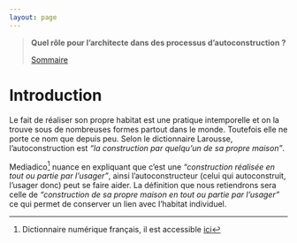 ```yaml
---
layout: page
---
```

> **Quel rôle pour l’architecte dans des processus d’autoconstruction ?**
>
>[Sommaire](0.0-sommaire)

# Introduction
Le fait de réaliser son propre habitat est une pratique intemporelle et on la trouve sous de nombreuses formes partout dans le monde. Toutefois elle ne porte ce nom que depuis peu.
Selon le dictionnaire Larousse, l’autoconstruction est *“la construction par quelqu’un de sa propre maison”*. 

Mediadico[^1] nuance en expliquant que c’est une *“construction réalisée en tout ou partie par l’usager”*, ainsi l’autoconstructeur (celui qui autoconstruit, l’usager donc) peut se faire aider. La définition que nous retiendrons sera celle de *“construction de sa propre maison en tout ou partie par l’usager”* ce qui permet de conserver un lien avec l’habitat individuel.

[^1]: Dictionnaire numérique français, il est accessible [ici](https://www.notrefamille.com/dictionnaire/](http://www.notrefamille.com/dictionnaire/))